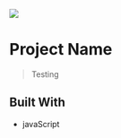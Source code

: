 ![](https://img.shields.io/badge/Microverse-blueviolet)

# Project Name

> Testing


## Built With

- javaScript
